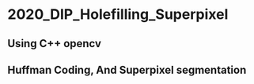 # 2020_DIP_Holefilling_Superpixel

## Using C++ opencv
## Huffman Coding, And Superpixel segmentation
